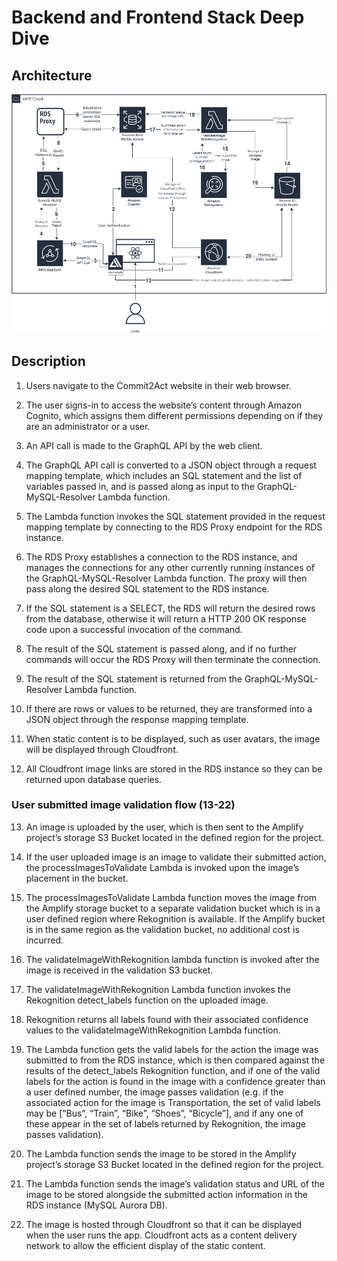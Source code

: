 # Backend and Frontend Stack Deep Dive

## Architecture

![alt text](../docs/images/architecture-diagram.png)

## Description

1. Users navigate to the Commit2Act website in their web browser.

2. The user signs-in to access the website’s content through Amazon Cognito, which assigns them different permissions depending on if they are an administrator or a user.

3. An API call is made to the GraphQL API by the web client.

4. The GraphQL API call is converted to a JSON object through a request mapping template, which includes an SQL statement and the list of variables passed in, and is passed along as input to the GraphQL-MySQL-Resolver Lambda function.

5. The Lambda function invokes the SQL statement provided in the request mapping template by connecting to the RDS Proxy endpoint for the RDS instance.

6. The RDS Proxy establishes a connection to the RDS instance, and manages the connections for any other currently running instances of the GraphQL-MySQL-Resolver Lambda function. The proxy will then pass along the desired SQL statement to the RDS instance.

7. If the SQL statement is a SELECT, the RDS will return the desired rows from the database, otherwise it will return a HTTP 200 OK response code upon a successful invocation of the command.

8. The result of the SQL statement is passed along, and if no further commands will occur the RDS Proxy will then terminate the connection.

9. The result of the SQL statement is returned from the GraphQL-MySQL-Resolver Lambda function.

10. If there are rows or values to be returned, they are transformed into a JSON object through the response mapping template.

11. When static content is to be displayed, such as user avatars, the image will be displayed through Cloudfront.

12. All Cloudfront image links are stored in the RDS instance so they can be returned upon database queries.

### User submitted image validation flow (13-22)

13. An image is uploaded by the user, which is then sent to the Amplify project’s storage S3 Bucket located in the defined region for the project.

14. If the user uploaded image is an image to validate their submitted action, the processImagesToValidate Lambda is invoked upon the image’s placement in the bucket.

15. The processImagesToValidate Lambda function moves the image from the Amplify storage bucket to a separate validation bucket which is in a user defined region where Rekognition is available. If the Amplify bucket is in the same region as the validation bucket, no additional cost is incurred.

16. The validateImageWithRekognition lambda function is invoked after the image is received in the validation S3 bucket.

17. The validateImageWithRekognition Lambda function invokes the Rekognition detect_labels function on the uploaded image.

18. Rekognition returns all labels found with their associated confidence values to the validateImageWithRekognition Lambda function.

19. The Lambda function gets the valid labels for the action the image was submitted to from the RDS instance, which is then compared against the results of the detect_labels Rekognition function, and if one of the valid labels for the action is found in the image with a confidence greater than a user defined number, the image passes validation (e.g. if the associated action for the image is Transportation, the set of valid labels may be [“Bus”, “Train”, “Bike”, “Shoes”, “Bicycle”], and if any one of these appear in the set of labels returned by Rekognition, the image passes validation).

20. The Lambda function sends the image to be stored in the Amplify project’s storage S3 Bucket located in the defined region for the project.

21. The Lambda function sends the image’s validation status and URL of the image to be stored alongside the submitted action information in the RDS instance (MySQL Aurora DB).

22. The image is hosted through Cloudfront so that it can be displayed when the user runs the app. Cloudfront acts as a content delivery network to allow the efficient display of the static content.
